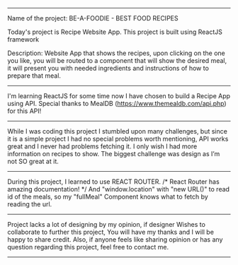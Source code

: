 ***************************************
Name of the project: 
BE-A-FOODIE - BEST FOOD RECIPES 

Today's project is Recipe Website App.
This project is built using ReactJS framework

Description:
Website App that shows the recipes, upon clicking
on the one you like, you will be routed to a component
that will show the desired meal, it will present you with 
needed ingredients and instructions of how to prepare that meal.


***************************************

I'm learning ReactJS for some time now I have
chosen to build a Recipe App using API.
Special thanks to MealDB (https://www.themealdb.com/api.php)
for this API!

***************************************

While I was coding this project I stumbled upon
many challenges, but since it is a simple project
I had no special problems worth mentioning, API
works great and I never had problems fetching it.
I only wish I had more information on recipes to show.
The biggest challenge was design as I’m not SO great at it.

***************************************

During this project, I learned to use REACT ROUTER.
/* React Router has amazing documentation! */
And "window.location" with "new URL()" to read id of the meals, 
so my "fullMeal" Component knows what to fetch by reading the url.

***************************************

Project lacks a lot of designing by my opinion, if designer
Wishes to collaborate to further this project, 
You will have my thanks and I will be happy to share credit. 
Also, if anyone feels like sharing opinion or has any question 
regarding this project, feel free to contact me. 

***************************************

